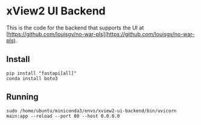 # xView2 UI Backend

This is the code for the backend that supports the UI at [https://github.com/louisgv/no-war-pls](https://github.com/louisgv/no-war-pls).

## Install
```
pip install "fastapi[all]"
conda install boto3
```

## Running
```
sudo /home/ubuntu/miniconda3/envs/xview2-ui-backend/bin/uvicorn main:app --reload --port 80 --host 0.0.0.0
```